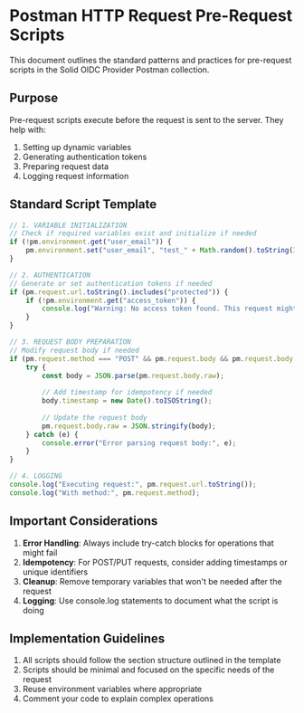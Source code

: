 # Postman HTTP Request Pre-Request Scripts

This document outlines the standard patterns and practices for pre-request scripts in the Solid OIDC Provider Postman collection.

## Purpose

Pre-request scripts execute before the request is sent to the server. They help with:

1. Setting up dynamic variables
2. Generating authentication tokens
3. Preparing request data
4. Logging request information

## Standard Script Template

```javascript
// 1. VARIABLE INITIALIZATION
// Check if required variables exist and initialize if needed
if (!pm.environment.get("user_email")) {
    pm.environment.set("user_email", "test_" + Math.random().toString(36).substring(2, 8) + "@example.com");
}

// 2. AUTHENTICATION
// Generate or set authentication tokens if needed
if (pm.request.url.toString().includes("protected")) {
    if (!pm.environment.get("access_token")) {
        console.log("Warning: No access token found. This request might fail.");
    }
}

// 3. REQUEST BODY PREPARATION
// Modify request body if needed
if (pm.request.method === "POST" && pm.request.body && pm.request.body.mode === "raw") {
    try {
        const body = JSON.parse(pm.request.body.raw);
        
        // Add timestamp for idempotency if needed
        body.timestamp = new Date().toISOString();
        
        // Update the request body
        pm.request.body.raw = JSON.stringify(body);
    } catch (e) {
        console.error("Error parsing request body:", e);
    }
}

// 4. LOGGING
console.log("Executing request:", pm.request.url.toString());
console.log("With method:", pm.request.method);
```

## Important Considerations

1. **Error Handling**: Always include try-catch blocks for operations that might fail
2. **Idempotency**: For POST/PUT requests, consider adding timestamps or unique identifiers
3. **Cleanup**: Remove temporary variables that won't be needed after the request
4. **Logging**: Use console.log statements to document what the script is doing

## Implementation Guidelines

1. All scripts should follow the section structure outlined in the template
2. Scripts should be minimal and focused on the specific needs of the request
3. Reuse environment variables where appropriate
4. Comment your code to explain complex operations
